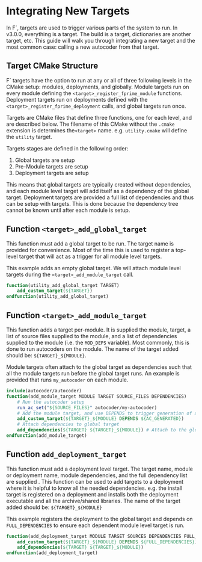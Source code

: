 # Integrating New Targets

In F´, targets are used to trigger various parts of the system to run. In v3.0.0, everything is a target. The build is
a target, dictionaries are another target, etc. This guide will walk you through integrating a new target and the most
common case: calling a new autocoder from that target.

## Target CMake Structure

F´ targets have the option to run at any or all of three following levels in the CMake setup: modules, deployments, and
globally. Module targets run on every module defining the `<target>_register_fprime_module` functions. Deployment
targets run on deployments defined with the `<target>_register_fprime_deployment` calls, and global targets run once.

Targets are CMake files that define three functions, one for each level, and are described below. The filename of this
CMake without the `.cmake` extension is determines the`<target>` name. e.g. `utility.cmake` will define the `utility`
target.

Targets stages are defined in the following order:

1. Global targets are setup
2. Pre-Module targets are setup
3. Deployment targets are setup

This means that global targets are typically created without dependencies, and each module level target will add itself
as a dependency of the global target. Deployment targets are provided a full list of dependencies and thus can be setup
with targets. This is done because the dependency tree cannot be known until after each module is setup.

## Function `<target>_add_global_target`

This function must add a global target to be run.  The target name is provided for convenience. Most of the time this is
used to register a top-level target that will act as a trigger for all module level targets.

This example adds an empty global target. We will attach module level targets during the `<target>_add_module_target`
call.

```cmake
function(utility_add_global_target TARGET)
    add_custom_target(${TARGET})
endfunction(utility_add_global_target)
```

## Function `<target>_add_module_target`

This function adds a target per-module. It is supplied the module, target, a list of source files supplied to the
module, and a list of dependencies supplied to the module (i.e. the `MOD_DEPS` variable).  Most commonly, this is done
to run autocoders on the module. The name of the target added should be: `${TARGET}_${MODULE}`.

Module targets often attach to the global target as dependencies such that all the module targets run before the global
target runs. An example is provided that runs `my_autocoder` on each module.

```cmake
include(autocoder/autocoder)
function(add_module_target MODULE TARGET SOURCE_FILES DEPENDENCIES)
    # Run the autocoder setup
    run_ac_set("${SOURCE_FILES}" autocoder/my-autocoder)
    # Add the module target, and use DEPENDS to trigger generation of autocoder outputs
    add_custom_target(${TARGET}_${MODULE} DEPENDS ${AC_GENERATED})
    # Attach dependencies to global target
    add_dependencies(${TARGET} ${TARGET}_${MODULE}) # Attach to the global target
endfunction(add_module_target)
```

## Function `add_deployment_target`

This function must add a deployment level target. The target name, module or deployment name, module dependencies, and
the full dependency list are supplied . This function can be used to add targets to a deployment where it is helpful to
know all the needed dependencies. e.g. the install target is registered on a deployment and installs both the deployment
executable and all the archive/shared libraries.  The name of the target added should be: `${TARGET}_${MODULE}`

This example registers the deployment to the global target and depends on `FULL_DEPENDENCIES` to ensure each dependent
module level target is run.

```cmake
function(add_deployment_target MODULE TARGET SOURCES DEPENDENCIES FULL_DEPENDENCIES)
    add_custom_target(${TARGET}_${MODULE} DEPENDS ${FULL_DEPENDENCIES})
    add_dependencies(${TARGET} ${TARGET}_${MODULE})
endfunction(add_deployment_target)
```
